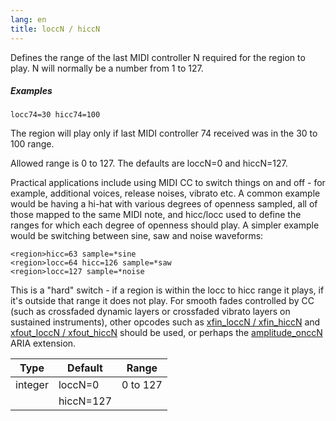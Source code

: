```yaml
---
lang: en
title: loccN / hiccN
---
```

Defines the range of the last MIDI controller N required for the region to play.
N will normally be a number from 1 to 127.

##### Examples

```
locc74=30 hicc74=100
```

The region will play only if last MIDI controller 74 received was in the 30 to 100 range.

Allowed range is 0 to 127. The defaults are loccN=0 and hiccN=127.

Practical applications include using MIDI CC to switch things on and off - for
example, additional voices, release noises, vibrato etc. A common example would
be having a hi-hat with various degrees of openness sampled, all of those mapped
to the same MIDI note, and hicc/locc used to define the ranges for which each
degree of openness should play. A simpler example would be switching between
sine, saw and noise waveforms:

```
<region>hicc=63 sample=*sine
<region>locc=64 hicc=126 sample=*saw
<region>locc=127 sample=*noise
```

This is a "hard" switch - if a region is within the locc to hicc range it plays,
if it's outside that range it does not play. For smooth fades controlled by CC
(such as crossfaded dynamic layers or crossfaded vibrato layers on sustained
instruments), other opcodes such as [xfin_loccN / xfin_hiccN](/opcodes/xfin_loccN)
and [xfout_loccN / xfout_hiccN](/opcodes/xfout_loccN) should be used, or perhaps
the [amplitude_onccN](/opcodes/amplitude) ARIA extension.

| Type    | Default   | Range    |
| ---     | ---       | ---      |
| integer | loccN=0   | 0 to 127 |
|         | hiccN=127 |          |
